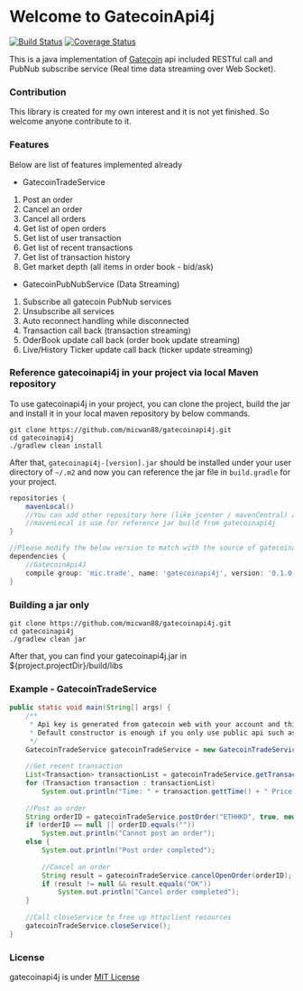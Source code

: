 # Welcome to GatecoinApi4j

[![Build Status](https://travis-ci.org/micwan88/gatecoinapi4j.svg?branch=master)](https://travis-ci.org/micwan88/gatecoinapi4j)
[![Coverage Status](https://coveralls.io/repos/github/micwan88/gatecoinapi4j/badge.svg?branch=master)](https://coveralls.io/github/micwan88/gatecoinapi4j?branch=master)

This is a java implementation of [Gatecoin](https://gatecoin.com/) api included RESTful call and PubNub subscribe service (Real time data streaming over Web Socket).

### Contribution
This library is created for my own interest and it is not yet finished. So welcome anyone contribute to it.

### Features
Below are list of features implemented already
- GatecoinTradeService
1. Post an order
2. Cancel an order
3. Cancel all orders
4. Get list of open orders
5. Get list of user transaction
6. Get list of recent transactions
7. Get list of transaction history
8. Get market depth (all items in order book - bid/ask)

- GatecoinPubNubService (Data Streaming)
1. Subscribe all gatecoin PubNub services
2. Unsubscribe all services
3. Auto reconnect handling while disconnected
4. Transaction call back (transaction streaming)
5. OderBook update call back (order book update streaming)
6. Live/History Ticker update call back (ticker update streaming)

### Reference gatecoinapi4j in your project via local Maven repository
To use gatecoinapi4j in your project, you can clone the project, build the jar and install it in your local maven repository by below commands.
```
git clone https://github.com/micwan88/gatecoinapi4j.git
cd gatecoinapi4j
./gradlew clean install
```
After that, `gatecoinapi4j-[version].jar` should be installed under your user directory of `~/.m2` and now you can reference the jar file in `build.gradle` for your project.
``` gradle
repositories {
    mavenLocal()
    //You can add other repository here (like jcenter / mavenCentral) and
    //mavenLocal is use for reference jar build from gatecoinapi4j
}

//Please modify the below version to match with the source of gatecoinapi4j
dependencies {
	//GatecoinApi4J
	compile group: 'mic.trade', name: 'gatecoinapi4j', version: '0.1.0-SNAPSHOT'
}
``` 

### Building a jar only
```
git clone https://github.com/micwan88/gatecoinapi4j.git
cd gatecoinapi4j
./gradlew clean jar
```
After that, you can find your gatecoinapi4j.jar in ${project.projectDir}/build/libs

### Example - GatecoinTradeService
``` java
public static void main(String[] args) {
	/**
	 * Api key is generated from gatecoin web with your account and this is necessary for post order / cancel order
	 * Default constructor is enough if you only use public api such as getting transaction / market depth (order book items) 
	 */
	GatecoinTradeService gatecoinTradeService = new GatecoinTradeService("<yourApiPublicKey>", "<yourApiPrivateKey>");
	
	//Get recent transaction
	List<Transaction> transactionList = gatecoinTradeService.getTransactionList("ETHHKD");
	for (Transaction transaction : transactionList)
		System.out.println("Time: " + transaction.gettTime() + " Price: " + transaction.getPrice());
	
	//Post an order
	String orderID = gatecoinTradeService.postOrder("ETHHKD", true, new BigDecimal("1"), new BigDecimal("2400"));
	if (orderID == null || orderID.equals(""))
		System.out.println("Cannot post an order");
	else {
		System.out.println("Post order completed");
		
		//Cancel an order
		String result = gatecoinTradeService.cancelOpenOrder(orderID);
		if (result != null && result.equals("OK"))
			System.out.println("Cancel order completed");
	}
	
	//Call closeService to free up httpclient resources
	gatecoinTradeService.closeService();
}
```


### License
gatecoinapi4j is under [MIT License](https://github.com/micwan88/gatecoinapi4j/blob/master/LICENSE)